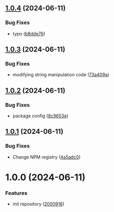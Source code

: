 ## [1.0.4](https://github.com/pubg/semantic-release-gitlabmonorepo/compare/v1.0.3...v1.0.4) (2024-06-11)


### Bug Fixes

* typo ([b8dde76](https://github.com/pubg/semantic-release-gitlabmonorepo/commit/b8dde761b272a8baaa576715117979ec04240344))

## [1.0.3](https://github.com/pubg/semantic-release-gitlabmonorepo/compare/v1.0.2...v1.0.3) (2024-06-11)


### Bug Fixes

* modifying string manipulation code ([73a409a](https://github.com/pubg/semantic-release-gitlabmonorepo/commit/73a409ad5a26304778b1f8957c43d3c4d660cd9c))

## [1.0.2](https://github.com/pubg/semantic-release-gitlabmonorepo/compare/v1.0.1...v1.0.2) (2024-06-11)


### Bug Fixes

* package config ([8c9653e](https://github.com/pubg/semantic-release-gitlabmonorepo/commit/8c9653e7b63b1d295eca270f5f6f89a9b53c93ba))

## [1.0.1](https://github.com/pubg/semantic-release-gitlabmonorepo/compare/v1.0.0...v1.0.1) (2024-06-11)


### Bug Fixes

* Change NPM registry ([4a5adc0](https://github.com/pubg/semantic-release-gitlabmonorepo/commit/4a5adc02026b6434ff82b567fabb8d039559e933))

# 1.0.0 (2024-06-11)


### Features

* init repository ([2000916](https://github.com/pubg/semantic-release-gitlabmonorepo/commit/2000916182bcafbf1abe688c4b6a6e87b45e0d4e))
